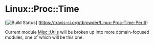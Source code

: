 # Linux::Proc::Time

[![Build Status](https://travis-ci.org/tbrowder/Linux-Proc-Time-Perl6.svg?branch=master)]
  (https://travis-ci.org/tbrowder/Linux-Proc-Time-Perl6)

Current module
[Misc::Utils](https://github/com/tbrowder/Misc-Utils-Perl6) will be
broken up into more domain-focused modules, one of which will be this
one.
